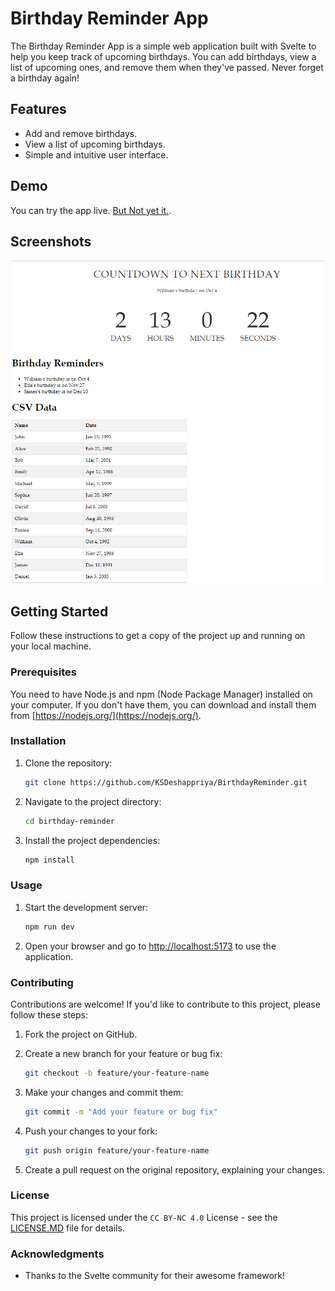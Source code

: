 # Birthday Reminder App

The Birthday Reminder App is a simple web application built with Svelte to help you keep track of upcoming birthdays. You can add birthdays, view a list of upcoming ones, and remove them when they've passed. Never forget a birthday again!

## Features

- Add and remove birthdays.
- View a list of upcoming birthdays.
- Simple and intuitive user interface.

## Demo

You can try the app live. [But Not yet it.](#https://example.com).

## Screenshots

![App Screenshot](screenshot.png)

## Getting Started

Follow these instructions to get a copy of the project up and running on your local machine.

### Prerequisites

You need to have Node.js and npm (Node Package Manager) installed on your computer. If you don't have them, you can download and install them from [https://nodejs.org/](https://nodejs.org/).

### Installation

1. Clone the repository:

   ```bash
   git clone https://github.com/KSDeshappriya/BirthdayReminder.git
   ```

2. Navigate to the project directory:

   ```bash
   cd birthday-reminder
   ```

3. Install the project dependencies:

   ```bash
   npm install
   ```

### Usage

1. Start the development server:

   ```bash
   npm run dev
   ```

2. Open your browser and go to [http://localhost:5173](http://localhost:5173) to use the application.

### Contributing

Contributions are welcome! If you'd like to contribute to this project, please follow these steps:

1. Fork the project on GitHub.

2. Create a new branch for your feature or bug fix:

   ```bash
   git checkout -b feature/your-feature-name
   ```

3. Make your changes and commit them:

   ```bash
   git commit -m "Add your feature or bug fix"
   ```

4. Push your changes to your fork:

   ```bash
   git push origin feature/your-feature-name
   ```

5. Create a pull request on the original repository, explaining your changes.

### License

This project is licensed under the `CC BY-NC 4.0` License - see the [LICENSE.MD](LICENSE.MD) file for details.

### Acknowledgments

- Thanks to the Svelte community for their awesome framework!